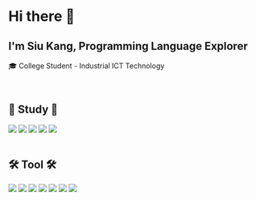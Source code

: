 # Hi there 👋 
## I'm Siu Kang, Programming Language Explorer
🎓 College Student - Industrial ICT Technology

</br>

<div><h2>🌱 Study 🌱</h2></div>
<div>
<img src="https://img.shields.io/badge/python-3776AB?style=for-the-badge&logo=python&logoColor=white">
<img src="https://img.shields.io/badge/CSS-F7DF1E?style=for-the-badge&logo=CSS3&logoColor=white">
<img src="https://img.shields.io/badge/HTML-E34F26?style=for-the-badge&logo=HTML5&logoColor=white">
<img src="https://img.shields.io/badge/Dart-0175C2?style=for-the-badge&logo=Dart&logoColor=white">
<img src="https://img.shields.io/badge/Ruby-CC342D?style=for-the-badge&logo=Ruby&logoColor=white">
</div>

</br>

<div><h2>🛠️ Tool 🛠️</h2></div>
<div>
<img src="https://img.shields.io/badge/Django-092E20?style=for-the-badge&logo=Django&logoColor=white">
<img src="https://img.shields.io/badge/Google Colab-F9AB00?style=for-the-badge&logo=Google Colab&logoColor=white">
<img src="https://img.shields.io/badge/Android-3DDC84?style=for-the-badge&logo=Android&logoColor=white">
<img src="https://img.shields.io/badge/Spyder IDE-FF0000?style=for-the-badge&logo=Spyder IDE&logoColor=white">
<img src="https://img.shields.io/badge/Jupyter-F37626?style=for-the-badge&logo=Jupyter&logoColor=white">
<img src="https://img.shields.io/badge/Goorm IDE-3693F3?style=for-the-badge&logo=iCloud&logoColor=white">
<img src="https://img.shields.io/badge/Ruby on Rails-CC0000?style=for-the-badge&logo=Ruby on Rails&logoColor=white">

</div>



<!--
**SIUSIUSIUSIU/SIUSIUSIUSIU** is a ✨ _special_ ✨ repository because its `README.md` (this file) appears on your GitHub profile.

Here are some ideas to get you started:

- 🔭 I’m currently working on ...
- 🌱 I’m currently learning ...
- 👯 I’m looking to collaborate on ...
- 🤔 I’m looking for help with ...
- 💬 Ask me about ...
- 📫 How to reach me: ...
- 😄 Pronouns: ...
- ⚡ Fun fact: ...
-->

